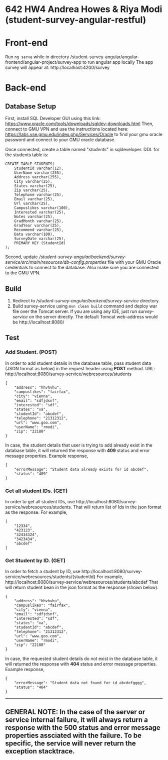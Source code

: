 # 642 HW4 Andrea Howes & Riya Modi (student-survey-angular-restful)

# Front-end
Run `ng serve` while in directory /student-survey-angular/angular-frontend/angular-project/survey-app to run angular app locally
The app survey will appear at: http://localhost:4200/survey

# Back-end
## Database Setup
First, install SQL Developer GUI using this link: https://www.oracle.com/tools/downloads/sqldev-downloads.html
Then, connect to GMU VPN and use the instructions located here: https://labs.vse.gmu.edu/index.php/Services/Oracle
to find your gmu oracle password and connect to your GMU oracle database.

Once connected, create a table named "*students*" in sqldeveloper.
DDL for the students table is:
```
CREATE TABLE STUDENTS(
	StudentId varchar(12),
	UserName varchar(255),
	Address varchar(255),
	City varchar(25),
	States varchar(25),
	Zip varchar(25),
	Telephone varchar(25),
	Email varchar(25),
	Url varchar(25),
	Campuslikes varchar(100),
	Interested varchar(25),
	Notes varchar(25),
	GradMonth varchar(25),
	GradYear varchar(25),
	Recommend varchar(25),
	Data varchar(100),
	SurveyDate varchar(25),
	PRIMARY KEY (StudentId)
);
```

Second, update */student-survey-angular/backend/survey-service/src/main/resources/db-config.properties* file with your GMU Oracle credentials to connect to the database.
Also make sure you are connected to the GMU VPN.

## Build
1. Redirect to */student-survey-angular/backend/survey-service* directory.
2. Build survey-service using `mvn clean build` command and deploy war file over the Tomcat server. If you are using any IDE, just run *survey-service* on the server directly.
The default Tomcat web-address would be http://localhost:8080/

## Test
### Add Student. (POST)
In order to add student details in the database table, pass student data (JSON format as below) in the request header using **POST** method.
URL: http://localhost:8080/survey-service/webresources/students
```
{
    "address": "hhvhvhu",
    "campuslikes": "fairfax",
    "city": "vienna",
    "email": "sdfjdsnf",
    "interested": "sdf",
    "states": "va",
    "studentId": "abcdef",
    "telephone": "21312312",
    "url": "www.goo.com",
    "userName": "rmodi",
    "zip": "22180"
}
```
In case, the student details that user is trying to add already exist in the database table, it will returned the response with **409** status and error message properties.
Example response, 
```
{
    "errorMessage": "Student data already exists for id abcdef",
    "status": "409"
}
```

### Get all student IDs. (GET)
In order to get all student IDs, use http://localhost:8080/survey-service/webresources/students.
That will return list of Ids in the json format as the response.
For example,
```
[
    "12334",
    "423123",
    "32434324",
    "3423434",
    "abcdef"
]
```	

### Get Student by ID. (GET)
In order to fetch a student by ID, use http://localhost:8080/survey-service/webresources/students/{studentId}
For example, http://localhost:8080/survey-service/webresources/students/abcdef
That will return student bean in the json format as the response (shown below).
```
{
    "address": "hhvhvhu",
    "campuslikes": "fairfax",
    "city": "vienna",
    "email": "sdfjdsnf",
    "interested": "sdf",
    "states": "va",
    "studentId": "abcdef",
    "telephone": "21312312",
    "url": "www.goo.com",
    "userName": "rmodi",
    "zip": "22180"
}
```
In case, the requested student details do not exist in the database table, it will returned the response with **404** status and error message properties.
Example response, 
```
{
    "errorMessage": "Student data not found for id abcdefgggg",
    "status": "404"
}
```

---
**GENERAL NOTE:**
In the case of the server or service internal failure, it will always return a response with the **500** status and error message properties assciated with the failure. To be specific, the service will never return the exception stacktrace.
---